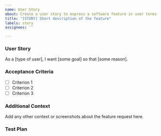 ```yaml
---
name: User Story
about: Create a user story to express a software feature in user terms
title: "[STORY] Short description of the feature"
labels: story
assignees: ''

---
```


### User Story
As a [type of user], I want [some goal] so that [some reason].

### Acceptance Criteria
- [ ] Criterion 1
- [ ] Criterion 2
- [ ] Criterion 3

### Additional Context
Add any other context or screenshots about the feature request here.

### Test Plan